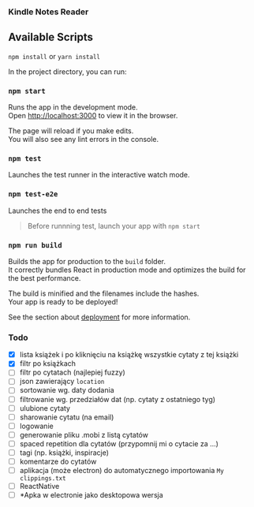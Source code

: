 ### Kindle Notes Reader

## Available Scripts

`npm install` or
`yarn install`

In the project directory, you can run:

### `npm start`

Runs the app in the development mode.<br>
Open [http://localhost:3000](http://localhost:3000) to view it in the browser.

The page will reload if you make edits.<br>
You will also see any lint errors in the console.

### `npm test`

Launches the test runner in the interactive watch mode.<br>

### `npm test-e2e`

Launches the end to end tests<br>
> Before runnning test, launch your app with `npm start`

### `npm run build`

Builds the app for production to the `build` folder.<br>
It correctly bundles React in production mode and optimizes the build for the best performance.

The build is minified and the filenames include the hashes.<br>
Your app is ready to be deployed!

See the section about [deployment](#deployment) for more information.



### Todo

- [x] lista książek i po kliknięciu na książkę wszystkie cytaty z tej książki
- [x] filtr po książkach
- [ ] filtr po cytatach (najlepiej fuzzy)
- [ ] json zawierający `location`
- [ ] sortowanie wg. daty dodania
- [ ] filtrowanie wg. przedziałów dat  (np. cytaty z ostatniego tyg)
- [ ] ulubione cytaty
- [ ] sharowanie cytatu (na email)
- [ ] logowanie
- [ ] generowanie pliku .mobi z listą cytatów
- [ ] spaced repetition dla cytatów (przypomnij mi o cytacie za ...)
- [ ] tagi (np. książki, inspiracje)
- [ ] komentarze do cytatów
- [ ] aplikacja (może electron) do automatycznego importowania `My clippings.txt`
- [ ] ReactNative
- [ ] *Apka w electronie jako desktopowa wersja 